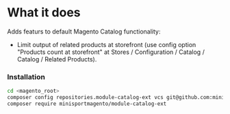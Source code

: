 # What it does

Adds featurs to default Magento Catalog functionality:

  - Limit output of related products at storefront (use config option "Products count at storefront" at Stores / Configuration / Catalog / Catalog / Related Products).

### Installation

```bash
cd <magento_root>
composer config repositories.module-catalog-ext vcs git@github.com:minisportmagento/module-catalog-ext.git
composer require minisportmagento/module-catalog-ext
```
